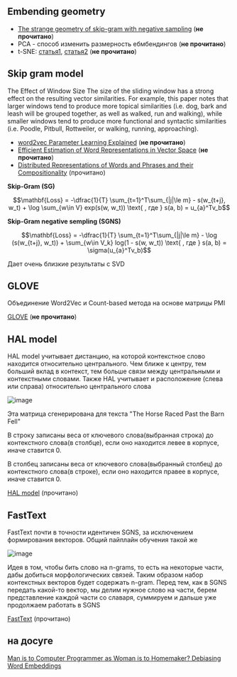 ## Embending geometry

* [The strange geometry of skip-gram with negative sampling](https://aclanthology.org/D17-1308.pdf) (**не прочитано**)
* PCA - способ изменить размерность ебмбендингов (**не прочитано**)
* t-SNE: [статья1](https://distill.pub/2016/misread-tsne/), [статья2](https://datareview.info/article/algoritm-t-sne-illyustrirovannyiy-vvodnyiy-kurs/) (**не прочитано**)

## Skip gram model

The Effect of Window Size
The size of the sliding window has a strong effect on the resulting vector similarities. For example, this paper notes that larger windows tend to produce more topical similarities (i.e. dog, bark and leash will be grouped together, as well as walked, run and walking), while smaller windows tend to produce more functional and syntactic similarities (i.e. Poodle, Pitbull, Rottweiler, or walking, running, approaching).

* [word2vec Parameter Learning Explained](https://arxiv.org/pdf/1411.2738.pdf) (**не прочитано**)
* [Efficient Estimation of Word Representations in Vector Space](https://arxiv.org/pdf/1301.3781.pdf) (**не прочитано**)
* [Distributed Representations of Words and Phrases and their Compositionality](https://proceedings.neurips.cc/paper_files/paper/2013/file/9aa42b31882ec039965f3c4923ce901b-Paper.pdf) (прочитано)

**Skip-Gram (SG)**

$$\mathbf{Loss} = -\dfrac{1}{T} \sum_{t=1}^T\sum_{|j|\le m}  - s(w_{t+j}, w_t) + \log \sum_{w\in V} exp(s(w, w_t)) \text{   , где   } s(a, b) = u_{a}^Tv_b$$

**Skip-Gram negative sempling (SGNS)**

$$\mathbf{Loss} = -\dfrac{1}{T} \sum_{t=1}^T\sum_{|j|\le m}  - \log (s(w_{t+j}, w_t)) + \sum_{w\in V_k} log(1 - s(w, w_t)) \text{   , где   } s(a, b) = \sigma(u_{a}^Tv_b)$$

Дает очень близкие результаты с SVD

## GLOVE
Объединение Word2Vec и Count-based метода на основе матрицы PMI

[GLOVE](https://aclanthology.org/D14-1162.pdf) (**не прочитано**)


## HAL model
HAL model учитывает дистанцию, на которой контекстное слово находится относительно центрального. Чем ближе к центру, тем больший вклад в контекст, тем больше связи между центральными и контекстными словами. Также HAL учитывает и расположение (слева или справа) относительно центрального слова

![image](https://github.com/Dima-Gri/NLP/assets/60757623/b54a2311-e8e1-48e9-848c-201946212548)

Эта матрица сгенерирована для текста "The Horse Raced Past the Barn Fell"

В строку записаны веса от ключевого слова(выбранная строка) до контекстного слова(в столбце), если оно находится левее в корпусе, иначе ставится 0.


В столбец записаны веса от ключевого слова(выбранный столбец) до контекстного слова(в строке), если оно находится правее в корпусе, иначе ставится 0.



[HAL model](https://link.springer.com/content/pdf/10.3758/BF03204766.pdf) (прочитано)

## FastText
FastText почти в точности идентичен SGNS, за исключением формирования векторов. Общий пайплайн обучения такой же

![image](https://github.com/Dima-Gri/NLP/assets/60757623/e73d216c-3001-43d6-bbac-c60597dddcfe)

Идея в том, чтобы бить слово на n-grams, то есть на некоторые части, дабы добиться морфологических связей. Таким образом набор контекстных векторов будет содержать n-gram. Перед тем, как в SGNS передать какой-то вектор, мы делим нужное слово на части, берем представление каждой части со славаря, суммируем и дальше уже продолжаем работать в SGNS

[FastText](https://arxiv.org/pdf/1607.04606.pdf) (прочитано)


## на досуге
[Man is to Computer Programmer as Woman is to Homemaker? Debiasing Word Embeddings](https://proceedings.neurips.cc/paper_files/paper/2016/file/a486cd07e4ac3d270571622f4f316ec5-Paper.pdf)

